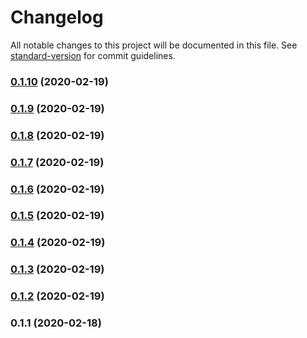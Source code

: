 # Changelog

All notable changes to this project will be documented in this file. See [standard-version](https://github.com/conventional-changelog/standard-version) for commit guidelines.

### [0.1.10](https://github.com/rockmandash/vue-components-ts/compare/v0.1.9...v0.1.10) (2020-02-19)

### [0.1.9](https://github.com/rockmandash/vue-components-ts/compare/v0.1.8...v0.1.9) (2020-02-19)

### [0.1.8](https://github.com/rockmandash/vue-components-ts/compare/v0.1.7...v0.1.8) (2020-02-19)

### [0.1.7](https://github.com/rockmandash/vue-components-ts/compare/v0.1.6...v0.1.7) (2020-02-19)

### [0.1.6](https://github.com/rockmandash/vue-components-ts/compare/v0.1.5...v0.1.6) (2020-02-19)

### [0.1.5](https://github.com/rockmandash/vue-components-ts/compare/v0.1.4...v0.1.5) (2020-02-19)

### [0.1.4](https://github.com/rockmandash/vue-components-ts/compare/v0.1.3...v0.1.4) (2020-02-19)

### [0.1.3](https://github.com/rockmandash/vue-components-ts/compare/v0.1.2...v0.1.3) (2020-02-19)

### [0.1.2](https://github.com/rockmandash/vue-components-ts/compare/v0.1.1...v0.1.2) (2020-02-19)

### 0.1.1 (2020-02-18)
